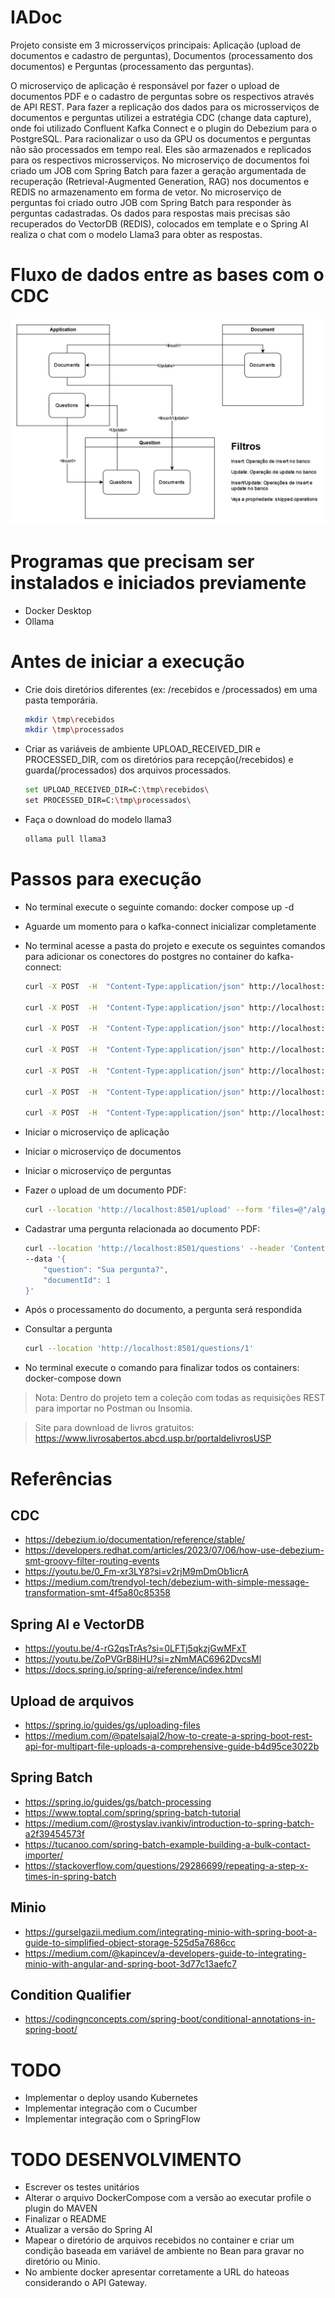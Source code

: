 # IADoc
Projeto consiste em 3 microsserviços principais: Aplicação (upload de documentos e cadastro de perguntas), Documentos (processamento dos documentos) e Perguntas (processamento das perguntas).

O microserviço de aplicação é responsável por fazer o upload de documentos PDF e o cadastro de perguntas sobre os respectivos através de API REST.
Para fazer a replicação dos dados para os microsserviços de documentos e perguntas utilizei a estratégia CDC (change data capture), onde foi utilizado Confluent Kafka Connect e o plugin do Debezium para o PostgreSQL.
Para racionalizar o uso da GPU os documentos e perguntas não são processados em tempo real. Eles são armazenados e replicados para os respectivos microsserviços.
No microserviço de documentos foi criado um JOB com Spring Batch para fazer a geração argumentada de recuperação (Retrieval-Augmented Generation, RAG) nos documentos e REDIS no armazenamento em forma de vetor.
No microserviço de perguntas foi criado outro JOB com Spring Batch para responder às perguntas cadastradas. 
Os dados para respostas mais precisas são recuperados do VectorDB (REDIS), colocados em template e o Spring AI realiza o chat com o modelo Llama3 para obter as respostas.

# Fluxo de dados entre as bases com o CDC
![Alt text](/asserts/images/FluxoDadosCDC.jpg?raw=true "Diagrama representando o fluxo dos dados entre as bases")

# Programas que precisam ser instalados e iniciados previamente
- Docker Desktop
- Ollama

# Antes de iniciar a execução
- Crie dois diretórios diferentes (ex: /recebidos e /processados) em uma pasta temporária.
	```sh
	mkdir \tmp\recebidos
 	mkdir \tmp\processados
	```

- Criar as variáveis de ambiente UPLOAD_RECEIVED_DIR e PROCESSED_DIR, com os diretórios para recepção(/recebidos) e guarda(/processados) dos arquivos processados.
	```sh
	set UPLOAD_RECEIVED_DIR=C:\tmp\recebidos\
 	set PROCESSED_DIR=C:\tmp\processados\
	```
- Faça o download do modelo llama3
	```sh
	ollama pull llama3
	```

# Passos para execução
- No terminal execute o seguinte comando: docker compose up -d
- Aguarde um momento para o kafka-connect inicializar completamente
- No terminal acesse a pasta do projeto e execute os seguintes comandos para adicionar os conectores do postgres no container do kafka-connect:
	```sh
	curl -X POST  -H  "Content-Type:application/json" http://localhost:8083/connectors -d @./cdc/from_application.json
	
	curl -X POST  -H  "Content-Type:application/json" http://localhost:8083/connectors -d @./cdc/from_basic_application.json
	
	curl -X POST  -H  "Content-Type:application/json" http://localhost:8083/connectors -d @./cdc/from_document_documents.json
	
	curl -X POST  -H  "Content-Type:application/json" http://localhost:8083/connectors -d @./cdc/from_question_questions.json
	
	curl -X POST  -H  "Content-Type:application/json" http://localhost:8083/connectors -d @./cdc/to_document_documents.json
	
	curl -X POST  -H  "Content-Type:application/json" http://localhost:8083/connectors -d @./cdc/to_question_documents.json
	
	curl -X POST  -H  "Content-Type:application/json" http://localhost:8083/connectors -d @./cdc/to_question_questions.json
	```

- Iniciar o microserviço de aplicação
- Iniciar o microserviço de documentos
- Iniciar o microserviço de perguntas
- Fazer o upload de um documento PDF:
	```sh
	curl --location 'http://localhost:8501/upload' --form 'files=@"/algumArquivoPdf.pdf"'
	```

- Cadastrar uma pergunta relacionada ao documento PDF:
	```sh
	curl --location 'http://localhost:8501/questions' --header 'Content-Type: application/json' \
	--data '{
		"question": "Sua pergunta?",
		"documentId": 1
	}'
	``` 

- Após o processamento do documento, a pergunta será respondida
- Consultar a pergunta
	```sh
	curl --location 'http://localhost:8501/questions/1'
	```

- No terminal execute o comando para finalizar todos os containers: docker-compose down

> Nota: Dentro do projeto tem a coleção com todas as requisições REST para importar no Postman ou Insomia.

> Site para download de livros gratuitos: https://www.livrosabertos.abcd.usp.br/portaldelivrosUSP

# Referências

## CDC
- https://debezium.io/documentation/reference/stable/
- https://developers.redhat.com/articles/2023/07/06/how-use-debezium-smt-groovy-filter-routing-events
- https://youtu.be/0_Fm-xr3LY8?si=v2rjM9mDmOb1icrA
- https://medium.com/trendyol-tech/debezium-with-simple-message-transformation-smt-4f5a80c85358

## Spring AI e VectorDB
- https://youtu.be/4-rG2qsTrAs?si=0LFTj5qkzjGwMFxT
- https://youtu.be/ZoPVGrB8iHU?si=zNmMAC6962DvcsMl
- https://docs.spring.io/spring-ai/reference/index.html


## Upload de arquivos
- https://spring.io/guides/gs/uploading-files
- https://medium.com/@patelsajal2/how-to-create-a-spring-boot-rest-api-for-multipart-file-uploads-a-comprehensive-guide-b4d95ce3022b

## Spring Batch
- https://spring.io/guides/gs/batch-processing
- https://www.toptal.com/spring/spring-batch-tutorial
- https://medium.com/@rostyslav.ivankiv/introduction-to-spring-batch-a2f39454573f
- https://tucanoo.com/spring-batch-example-building-a-bulk-contact-importer/
- https://stackoverflow.com/questions/29286699/repeating-a-step-x-times-in-spring-batch

## Minio
- https://gurselgazii.medium.com/integrating-minio-with-spring-boot-a-guide-to-simplified-object-storage-525d5a7686cc
- https://medium.com/@kapincev/a-developers-guide-to-integrating-minio-with-angular-and-spring-boot-3d77c13aefc7

## Condition Qualifier
- https://codingnconcepts.com/spring-boot/conditional-annotations-in-spring-boot/

# TODO
- Implementar o deploy usando Kubernetes
- Implementar integração com o Cucumber
- Implementar integração com o SpringFlow

# TODO DESENVOLVIMENTO
- Escrever os testes unitários
- Alterar o arquivo DockerCompose com a versão ao executar profile o plugin do MAVEN
- Finalizar o README
- Atualizar a versão do Spring AI
- Mapear o diretório de arquivos recebidos no container e criar um condição baseada em variável de ambiente no Bean para gravar no diretório ou Minio.
- No ambiente docker apresentar corretamente a URL do hateoas considerando o API Gateway.